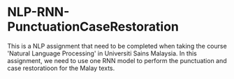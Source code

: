 # NLP-RNN-PunctuationCaseRestoration
This is a NLP assignment that need to be completed when taking the course 'Natural Language Processing' in Universiti Sains Malaysia. In this assignment, we need to use one RNN model to perform the punctuation and case restoratioon for the Malay texts.
